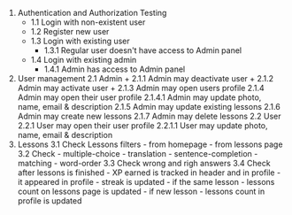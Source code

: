 1. Authentication and Authorization Testing
    + 1.1 Login with non-existent user
    + 1.2 Register new user 
    + 1.3 Login with existing user
       + 1.3.1 Regular user doesn't have access to Admin panel
    + 1.4 Login with existing admin
        + 1.4.1 Admin has access to Admin panel
2. User management
    2.1 Admin
        + 2.1.1 Admin may deactivate user
        + 2.1.2 Admin may activate user
        + 2.1.3 Admin may open users profile
        2.1.4 Admin may open their user profile
            2.1.4.1 Admin may update photo, name, email & description
        2.1.5 Admin may update existing lessons
        2.1.6 Admin may create new lessons
        2.1.7 Admin may delete lessons
    2.2 User
        2.2.1 User may open their user profile
            2.2.1.1 User may update photo, name, email & description
3. Lessons
    3.1 Check Lessons filters
        - from homepage
        - from lessons page
    3.2 Check 
        - multiple-choice
        - translation
        - sentence-completion
        - matching
        - word-order
    3.3 Check wrong and righ answers
    3.4 Check after lessons is finished
        - XP earned is tracked in header and in profile
        - it appeared in profile
        - streak is updated
        - if the same lesson - lessons count on lessons page is updated
        - if new lesson - lessons count in profile is updated
